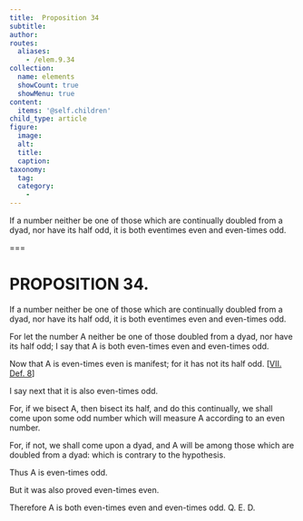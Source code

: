 ```yaml
---
title:  Proposition 34
subtitle: 
author:
routes:
  aliases:
    - /elem.9.34
collection:
  name: elements
  showCount: true
  showMenu: true
content:
  items: '@self.children'
child_type: article
figure:
  image:
  alt:
  title:
  caption:
taxonomy:
  tag:
  category:
    - 
---
```


<p><hi rend="ital">If a number neither be one of those which are continually doubled from a dyad, nor have its half odd, it is both eventimes even and even-times odd</hi>. </p>

===

<h1>PROPOSITION 34.</h1>
<p><span class="ital">If a number neither be one of those which are continually doubled from a dyad, nor have its half odd, it is both eventimes even and even-times odd</span>. </p>

<p>For let the number <span class="ital">A</span> neither be one of those doubled from a dyad, nor have its half odd; I say that <span class="ital">A</span> is both even-times even and even-times odd. 
      </p>

<p>Now that <span class="ital">A</span> is even-times even is manifest; for it has not its half odd. [<a href="/elem.7.def.8">VII. Def. 8</a>] </p>

<p>I say next that it is also even-times odd. </p>

<p>For, if we bisect <span class="ital">A</span>, then bisect its half, and do this continually, we shall come upon some odd number which will measure <span class="ital">A</span> according to an even number. </p>

<p>For, if not, we shall come upon a dyad, and <span class="ital">A</span> will be among those which are doubled from a dyad: which is contrary to the hypothesis. <pb n="420"/></p>

<p>Thus <span class="ital">A</span> is even-times odd. </p>

<p>But it was also proved even-times even. </p>

<p>Therefore <span class="ital">A</span> is both even-times even and even-times odd. Q. E. D.</p>
